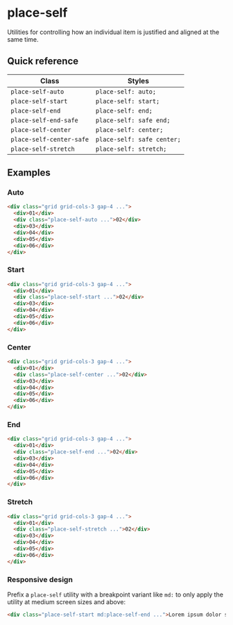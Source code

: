 # place-self

Utilities for controlling how an individual item is justified and aligned at the same time.

## Quick reference

| Class                    | Styles                 |
|--------------------------|------------------------|
| `place-self-auto`        | `place-self: auto;`    |
| `place-self-start`       | `place-self: start;`   |
| `place-self-end`         | `place-self: end;`     |
| `place-self-end-safe`    | `place-self: safe end;`|
| `place-self-center`      | `place-self: center;`  |
| `place-self-center-safe` | `place-self: safe center;` |
| `place-self-stretch`     | `place-self: stretch;` |


## Examples

### Auto

```html
<div class="grid grid-cols-3 gap-4 ...">
  <div>01</div>
  <div class="place-self-auto ...">02</div>
  <div>03</div>
  <div>04</div>
  <div>05</div>
  <div>06</div>
</div>
```

### Start

```html
<div class="grid grid-cols-3 gap-4 ...">
  <div>01</div>
  <div class="place-self-start ...">02</div>
  <div>03</div>
  <div>04</div>
  <div>05</div>
  <div>06</div>
</div>
```

### Center

```html
<div class="grid grid-cols-3 gap-4 ...">
  <div>01</div>
  <div class="place-self-center ...">02</div>
  <div>03</div>
  <div>04</div>
  <div>05</div>
  <div>06</div>
</div>
```

### End

```html
<div class="grid grid-cols-3 gap-4 ...">
  <div>01</div>
  <div class="place-self-end ...">02</div>
  <div>03</div>
  <div>04</div>
  <div>05</div>
  <div>06</div>
</div>
```

### Stretch

```html
<div class="grid grid-cols-3 gap-4 ...">
  <div>01</div>
  <div class="place-self-stretch ...">02</div>
  <div>03</div>
  <div>04</div>
  <div>05</div>
  <div>06</div>
</div>
```

### Responsive design

Prefix a `place-self` utility with a breakpoint variant like `md:` to only apply the utility at medium screen sizes and above:

```html
<div class="place-self-start md:place-self-end ...">Lorem ipsum dolor sit amet...</div>
```


